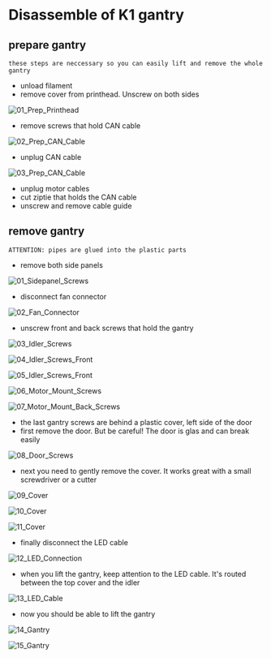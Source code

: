 # Disassemble of K1 gantry

## prepare gantry
```these steps are neccessary so you can easily lift and remove the whole gantry```
- unload filament
- remove cover from printhead. Unscrew on both sides

![01_Prep_Printhead](https://github.com/SeteHenrie/K1-Linear_Rail_Conversion/images/disassemble/01_Prep_Printhead.jpg)

- remove screws that hold CAN cable

![02_Prep_CAN_Cable](https://github.com/SeteHenrie/K1-Linear_Rail_Conversion/images/disassemble/02_Prep_CAN_Cable.jpg)

- unplug CAN cable

![03_Prep_CAN_Cable](https://github.com/SeteHenrie/K1-Linear_Rail_Conversion/images/disassemble/03_Prep_CAN_Cable.jpg)

- unplug motor cables
- cut ziptie that holds the CAN cable
- unscrew and remove cable guide

## remove gantry
```ATTENTION: pipes are glued into the plastic parts```
- remove both side panels

![01_Sidepanel_Screws](https://github.com/SeteHenrie/K1-Linear_Rail_Conversion/images/disassemble/01_Sidepanel_Screws.jpg)

- disconnect fan connector

![02_Fan_Connector](https://github.com/SeteHenrie/K1-Linear_Rail_Conversion/images/disassemble/02_Fan_Connector.jpg)

- unscrew front and back screws that hold the gantry

![03_Idler_Screws](https://github.com/SeteHenrie/K1-Linear_Rail_Conversion/images/disassemble/03_Idler_Screws.jpg)

![04_Idler_Screws_Front](https://github.com/SeteHenrie/K1-Linear_Rail_Conversion/images/disassemble/04_Idler_Screws_Front.jpg)

![05_Idler_Screws_Front](https://github.com/SeteHenrie/K1-Linear_Rail_Conversion/images/disassemble/05_Idler_Screws_Front.jpg)

![06_Motor_Mount_Screws](https://github.com/SeteHenrie/K1-Linear_Rail_Conversion/images/disassemble/06_Motor_Mount_Screws.jpg)

![07_Motor_Mount_Back_Screws](https://github.com/SeteHenrie/K1-Linear_Rail_Conversion/images/disassemble/07_Motor_Mount_Back_Screws.jpg)

- the last gantry screws are behind a plastic cover, left side of the door
- first remove the door. But be careful! The door is glas and can break easily

![08_Door_Screws](https://github.com/SeteHenrie/K1-Linear_Rail_Conversion/images/disassemble/08_Door_Screws.jpg)

- next you need to gently remove the cover. It works great with a small screwdriver or a cutter

![09_Cover](https://github.com/SeteHenrie/K1-Linear_Rail_Conversion/images/disassemble/09_Cover.jpg)

![10_Cover](https://github.com/SeteHenrie/K1-Linear_Rail_Conversion/images/disassemble/10_Cover.jpg)

![11_Cover](https://github.com/SeteHenrie/K1-Linear_Rail_Conversion/images/disassemble/11_Cover.jpg)

- finally disconnect the LED cable

![12_LED_Connection](https://github.com/SeteHenrie/K1-Linear_Rail_Conversion/images/disassemble/12_LED_Connection.jpg)

- when you lift the gantry, keep attention to the LED cable. It's routed between the top cover and the idler

![13_LED_Cable](https://github.com/SeteHenrie/K1-Linear_Rail_Conversion/images/disassemble/13_LED_Cable.jpg)

- now you should be able to lift the gantry

![14_Gantry](https://github.com/SeteHenrie/K1-Linear_Rail_Conversion/images/disassemble/14_Gantry.jpg)

![15_Gantry](https://github.com/SeteHenrie/K1-Linear_Rail_Conversion/images/disassemble/15_Gantry.jpg)